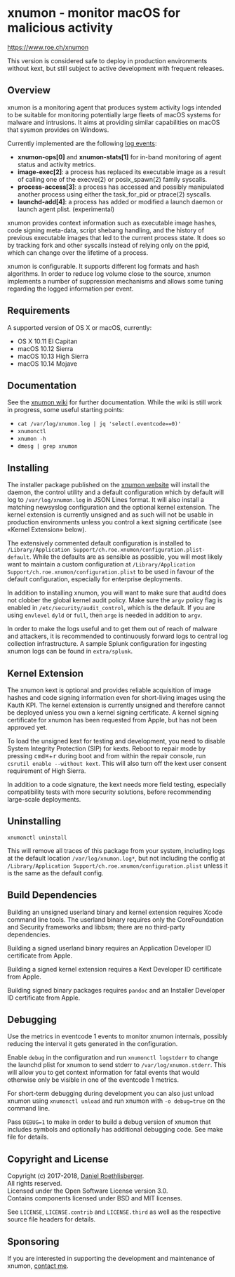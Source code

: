 # xnumon - monitor macOS for malicious activity
https://www.roe.ch/xnumon

[//]: # (__BUILD_VERSION__)

This version is considered safe to deploy in production environments without
kext, but still subject to active development with frequent releases.


## Overview

xnumon is a monitoring agent that produces system activity logs intended to be
suitable for monitoring potentially large fleets of macOS systems for malware
and intrusions.  It aims at providing similar capabilities on macOS that sysmon
provides on Windows.

Currently implemented are the following
[log events](https://github.com/droe/xnumon/wiki/Event-Schemata):

-   **xnumon-ops[0]** and **xnumon-stats[1]** for in-band monitoring of agent
    status and activity metrics.
-   **image-exec[2]**: a process has replaced its executable image as a result
    of calling one of the execve(2) or posix_spawn(2) family syscalls.
-   **process-access[3]**: a process has accessed and possibly manipulated
    another process using either the task_for_pid or ptrace(2) syscalls.
-   **launchd-add[4]**: a process has added or modified a launch daemon or
    launch agent plist. (experimental)

xnumon provides context information such as executable image hashes, code
signing meta-data, script shebang handling, and the history of previous
executable images that led to the current process state.  It does so by
tracking fork and other syscalls instead of relying only on the ppid, which
can change over the lifetime of a process.

xnumon is configurable.  It supports different log formats and hash algorithms.
In order to reduce log volume close to the source, xnumon implements a number
of suppression mechanisms and allows some tuning regarding the logged
information per event.


## Requirements

A supported version of OS X or macOS, currently:

-   OS X 10.11 El Capitan
-   macOS 10.12 Sierra
-   macOS 10.13 High Sierra
-   macOS 10.14 Mojave


## Documentation

See the [xnumon wiki](https://github.com/droe/xnumon/wiki) for further
documentation.  While the wiki is still work in progress, some useful starting
points:

-   `cat /var/log/xnumon.log | jq 'select(.eventcode==0)'`
-   `xnumonctl`
-   `xnumon -h`
-   `dmesg | grep xnumon`


## Installing

The installer package published on the
[xnumon website](https://www.roe.ch/xnumon)
will install the daemon, the control utility and a default configuration which
by default will log to `/var/log/xnumon.log` in JSON Lines format.  It will
also install a matching newsyslog configuration and the optional kernel
extension.  The kernel extension is currently unsigned and as such will not be
usable in production environments unless you control a kext signing certificate
(see «Kernel Extension» below).

The extensively commented default configuration is installed to
`/Library/Application Support/ch.roe.xnumon/configuration.plist-default`.
While the defaults are as sensible as possible, you will most likely want to
maintain a custom configuration at
`/Library/Application Support/ch.roe.xnumon/configuration.plist` to be used
in favour of the default configuration, especially for enterprise deployments.

In addition to installing xnumon, you will want to make sure that auditd does
not clobber the global kernel audit policy.  Make sure the `argv` policy flag
is enabled in `/etc/security/audit_control`, which is the default.  If you are
using `envlevel` `dyld` or `full`, then `arge` is needed in addition to `argv`.

In order to make the logs useful and to get them out of reach of malware and
attackers, it is recommended to continuously forward logs to central log
collection infrastructure.  A sample Splunk configuration for ingesting xnumon
logs can be found in `extra/splunk`.


## Kernel Extension

The xnumon kext is optional and provides reliable acquisition of image hashes
and code signing information even for short-living images using the Kauth KPI.
The kernel extension is currently unsigned and therefore cannot be deployed
unless you own a kernel signing certificate.  A kernel signing certificate for
xnumon has been requested from Apple, but has not been approved yet.

To load the unsigned kext for testing and development, you need to disable
System Integrity Protection (SIP) for kexts.  Reboot to repair mode by pressing
<kbd>cmd⌘</kbd>+<kbd>r</kbd> during boot and from within the repair console,
run `csrutil enable --without kext`.  This will also turn off the kext user
consent requirement of High Sierra.

In addition to a code signature, the kext needs more field testing, especially
compatibility tests with more security solutions, before recommending
large-scale deployments.


## Uninstalling

~~~
xnumonctl uninstall
~~~

This will remove all traces of this package from your system, including logs
at the default location `/var/log/xnumon.log*`, but not including the config
at `/Library/Application Support/ch.roe.xnumon/configuration.plist` unless it
is the same as the default config.


## Build Dependencies

Building an unsigned userland binary and kernel extension requires Xcode
command line tools.  The userland binary requires only the CoreFoundation and
Security frameworks and libbsm; there are no third-party dependencies.

Building a signed userland binary requires an Application Developer ID
certificate from Apple.

Building a signed kernel extension requires a Kext Developer ID certificate
from Apple.

Building signed binary packages requires `pandoc` and an Installer Developer ID
certificate from Apple.


## Debugging

Use the metrics in eventcode 1 events to monitor xnumon internals, possibly
reducing the interval it gets generated in the configuration.

Enable `debug` in the configuration and run `xnumonctl logstderr` to change
the launchd plist for xnumon to send stderr to `/var/log/xnumon.stderr`.
This will allow you to get context information for fatal events that would
otherwise only be visible in one of the eventcode 1 metrics.

For short-term debugging during development you can also just unload xnumon
using `xnumonctl unload` and run xnumon with `-o debug=true` on the command
line.

Pass `DEBUG=1` to make in order to build a debug version of xnumon that
includes symbols and optionally has additional debugging code.  See make file
for details.


## Copyright and License

Copyright (c) 2017-2018, [Daniel Roethlisberger](//daniel.roe.ch/).  
All rights reserved.  
Licensed under the Open Software License version 3.0.  
Contains components licensed under BSD and MIT licenses.

See `LICENSE`, `LICENSE.contrib` and `LICENSE.third` as well as the respective
source file headers for details.


## Sponsoring

If you are interested in supporting the development and maintenance of xnumon,
[contact me](mailto:daniel@roe.ch).
